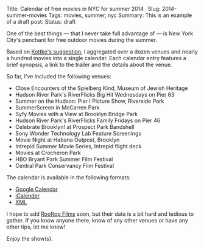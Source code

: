 Title: Calendar of free movies in NYC for summer 2014 
Slug: 2014-summer-movies 
Tags: movies, summer, nyc
Summary: This is an example of a draft post.
Status: draft

One of the best things &mdash; that I never take full advantage of &mdash; is New York City's penchant for free outdoor movies during the summer.

Based on [Kottke's suggestion](http://kottke.org/14/05/free-outdoor-movies-in-nyc-for-summer-2014), I aggregated over a dozen venues and nearly a hundred movies into a single calendar. Each calendar entry features a brief synopsis, a link to the trailer and the details about the venue.

So far, I've included the following venues:

* Close Encounters of the Spielberg Kind, Museum of Jewish Heritage 
* Hudson River Park's RiverFlicks Big Hit Wednesdays on Pier 63
* Summer on the Hudson: Pier I Picture Show, Riverside Park
* SummerScreen in McCarren Park
* Syfy Movies with a View at Brooklyn Bridge Park 
* Hudson River Park's RiverFlicks Family Fridays on Pier 46 
* Celebrate Brooklyn! at Prospect Park Bandshell
* Sony Wonder Technology Lab Feature Screenings
* Movie Night at Habana Outpost, Brooklyn
* Intrepid Summer Movie Series, Intrepid flight deck
* Movies at Crocheron Park
* HBO Bryant Park Summer Film Festival
* Central Park Conservancy Film Festival

The calendar is available in the following formats:

* [Google Calendar](http://hrfnk.tk/RWBH6u)
* [iCalender](http://hrfnk.tk/1n28wbQ)
* [XML](http://hrfnk.tk/RWBP5X)

I hope to add [Rooftop Films](http://rooftopfilms.com/blog/2014/04/rooftop-films-2014-summer-series-feature-film-lineup.html) soon, but their data is a bit hard and tedious to gather. If you know anyone there, know of any other venues or have any other tips, let me know!

Enjoy the show(s).
